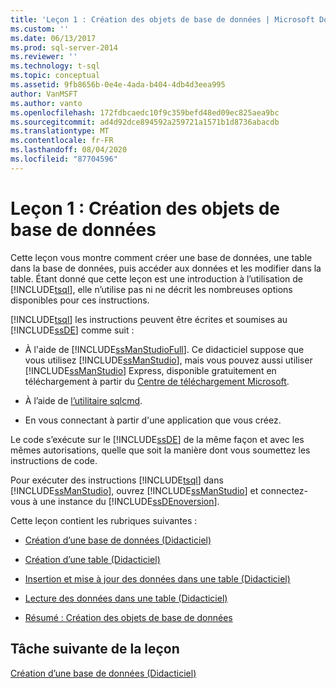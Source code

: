 ```yaml
---
title: 'Leçon 1 : Création des objets de base de données | Microsoft Docs'
ms.custom: ''
ms.date: 06/13/2017
ms.prod: sql-server-2014
ms.reviewer: ''
ms.technology: t-sql
ms.topic: conceptual
ms.assetid: 9fb8656b-0e4e-4ada-b404-4db4d3eea995
author: VanMSFT
ms.author: vanto
ms.openlocfilehash: 172fdbcaedc10f9c359befd48ed09ec825aea9bc
ms.sourcegitcommit: ad4d92dce894592a259721a1571b1d8736abacdb
ms.translationtype: MT
ms.contentlocale: fr-FR
ms.lasthandoff: 08/04/2020
ms.locfileid: "87704596"
---
```

# <a name="lesson-1-creating-database-objects"></a>Leçon 1 : Création des objets de base de données
  Cette leçon vous montre comment créer une base de données, une table dans la base de données, puis accéder aux données et les modifier dans la table. Étant donné que cette leçon est une introduction à l’utilisation de [!INCLUDE[tsql](../includes/tsql-md.md)], elle n’utilise pas ni ne décrit les nombreuses options disponibles pour ces instructions.  
  
 [!INCLUDE[tsql](../includes/tsql-md.md)] les instructions peuvent être écrites et soumises au [!INCLUDE[ssDE](../includes/ssde-md.md)] comme suit :  
  
-   À l'aide de [!INCLUDE[ssManStudioFull](../includes/ssmanstudiofull-md.md)]. Ce didacticiel suppose que vous utilisez [!INCLUDE[ssManStudio](../includes/ssmanstudio-md.md)], mais vous pouvez aussi utiliser [!INCLUDE[ssManStudio](../includes/ssmanstudio-md.md)] Express, disponible gratuitement en téléchargement à partir du [Centre de téléchargement Microsoft](https://www.microsoft.com/download/details.aspx?id=14630).  
  
-   À l’aide de [l’utilitaire sqlcmd](../tools/sqlcmd-utility.md).  
  
-   En vous connectant à partir d'une application que vous créez.  
  
 Le code s’exécute sur le [!INCLUDE[ssDE](../includes/ssde-md.md)] de la même façon et avec les mêmes autorisations, quelle que soit la manière dont vous soumettez les instructions de code.  
  
 Pour exécuter des instructions [!INCLUDE[tsql](../includes/tsql-md.md)] dans [!INCLUDE[ssManStudio](../includes/ssmanstudio-md.md)], ouvrez [!INCLUDE[ssManStudio](../includes/ssmanstudio-md.md)] et connectez-vous à une instance du [!INCLUDE[ssDEnoversion](../includes/ssdenoversion-md.md)].  
  
 Cette leçon contient les rubriques suivantes :  
  
-   [Création d’une base de données &#40;Didacticiel&#41;](lesson-1-1-creating-a-database.md)  
  
-   [Création d’une table &#40;Didacticiel&#41;](lesson-1-2-creating-a-table.md)  
  
-   [Insertion et mise à jour des données dans une table &#40;Didacticiel&#41;](lesson-1-3-inserting-and-updating-data-in-a-table.md)  
  
-   [Lecture des données dans une table &#40;Didacticiel&#41;](lesson-1-4-reading-the-data-in-a-table.md)  
  
-   [Résumé : Création des objets de base de données](lesson-1-5-summary-creating-database-objects.md)  
  
## <a name="next-task-in-lesson"></a>Tâche suivante de la leçon  
 [Création d’une base de données &#40;Didacticiel&#41;](lesson-1-1-creating-a-database.md)  
  
  
